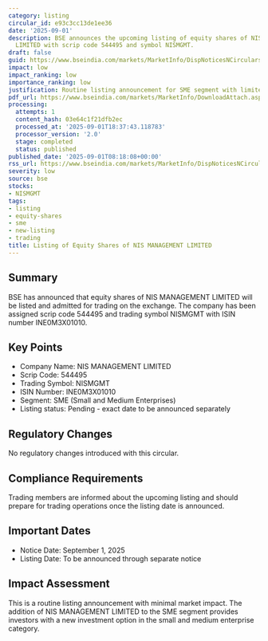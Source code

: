 ```yaml
---
category: listing
circular_id: e93c3cc13de1ee36
date: '2025-09-01'
description: BSE announces the upcoming listing of equity shares of NIS MANAGEMENT
  LIMITED with scrip code 544495 and symbol NISMGMT.
draft: false
guid: https://www.bseindia.com/markets/MarketInfo/DispNoticesNCirculars.aspx?Noticeid={4838208F-570D-4128-84D9-67024C982DC5}&noticeno=20250901-12&dt=09/01/2025&icount=12&totcount=49&flag=0
impact: low
impact_ranking: low
importance_ranking: low
justification: Routine listing announcement for SME segment with limited market impact
pdf_url: https://www.bseindia.com/markets/MarketInfo/DownloadAttach.aspx?id=20250901-12&attachedId=
processing:
  attempts: 1
  content_hash: 03e64c1f21dfb2ec
  processed_at: '2025-09-01T18:37:43.118783'
  processor_version: '2.0'
  stage: completed
  status: published
published_date: '2025-09-01T08:18:08+00:00'
rss_url: https://www.bseindia.com/markets/MarketInfo/DispNoticesNCirculars.aspx?Noticeid={4838208F-570D-4128-84D9-67024C982DC5}&noticeno=20250901-12&dt=09/01/2025&icount=12&totcount=49&flag=0
severity: low
source: bse
stocks:
- NISMGMT
tags:
- listing
- equity-shares
- sme
- new-listing
- trading
title: Listing of Equity Shares of NIS MANAGEMENT LIMITED
---
```


## Summary

BSE has announced that equity shares of NIS MANAGEMENT LIMITED will be listed and admitted for trading on the exchange. The company has been assigned scrip code 544495 and trading symbol NISMGMT with ISIN number INE0M3X01010.

## Key Points

- Company Name: NIS MANAGEMENT LIMITED
- Scrip Code: 544495
- Trading Symbol: NISMGMT
- ISIN Number: INE0M3X01010
- Segment: SME (Small and Medium Enterprises)
- Listing status: Pending - exact date to be announced separately

## Regulatory Changes

No regulatory changes introduced with this circular.

## Compliance Requirements

Trading members are informed about the upcoming listing and should prepare for trading operations once the listing date is announced.

## Important Dates

- Notice Date: September 1, 2025
- Listing Date: To be announced through separate notice

## Impact Assessment

This is a routine listing announcement with minimal market impact. The addition of NIS MANAGEMENT LIMITED to the SME segment provides investors with a new investment option in the small and medium enterprise category.